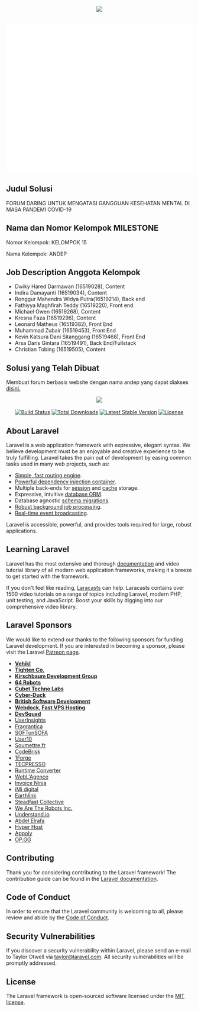 <p align="center"><img src="https://s3-alpha-sig.figma.com/img/ecf9/04e1/e1f1da924a6aef9cf29c925a2f174bfc?Expires=1597622400&Signature=MuWiuFccpV~VHiEP0QTgyi6e~Ka0Zxck9FifEQuSSbiC33mWBUeb~cV8nhTRdW7n1L0xxcqMiAxaBsgv5IVeBRXluXdPFRhTyVby3bXPoYkSxZA2b-qHaWfthD-eb7CakOnoiTie35x9XXJPyLh2tHg9PzFei7femAuXLULEkZ6-hlUpqHrTT7r5TmId40-zD4MwfrQDd7qJMSfyGQLBGiDDkVMEard4SYZF-Q7Em21opOESqmPcr3ANVRiNp-IyDa~sbB~~nQ~I7XEjqDqfQSaKmVjSk9Efs~EHU7HlkfzMd1jDA8poqngNzU1~gD2aK9xKmFql3UPUZDnclggl0w__&Key-Pair-Id=APKAINTVSUGEWH5XD5UA" width="300"></p>

<div align="center">
	<br>
	<a href="https://github.com/arsa-dg/andep/blob/master/header.svg">
		<img src="header.svg" width="800" height="400">
	</a>
	<br>
</div>

## Judul Solusi
FORUM DARING UNTUK MENGATASI GANGGUAN KESEHATAN MENTAL DI MASA PANDEMI COVID-19

## Nama dan Nomor Kelompok MILESTONE
Nomor Kelompok: KELOMPOK 15
<p>Nama Kelompok: ANDEP</p>

## Job Description Anggota Kelompok
<ul>
    <li>Dwiky Hared Darmawan (16519028), Content</li>
    <li>Indira Damayanti (16519034), Content</li>
    <li>Ronggur Mahendra Widya Putra(16519214), Back end</li>
    <li>Fathiyya Maghfirah Teddy (16519220), Front end</li>
    <li>Michael Owen (16519268), Content</li>
    <li>Kresna Faza (16519296), Content</li>
    <li>Leonard Matheus (16519382), Front End</li>
    <li>Muhammad Zubair (16519453), Front End</li>
    <li>Kevin Katsura Dani Sitanggang (16519468), Front End</li>
    <li>Arsa Daris Gintara (16519491), Back End/Fullstack</li>
    <li>Christian Tobing (16519505), Content</li>
</ul>

## Solusi yang Telah Dibuat
<p>Membuat forum berbasis website dengan nama andep yang dapat diakses <a href="an-dep.herokuapp.com">disini.</a></p>

<p align="center"><img src="https://res.cloudinary.com/dtfbvvkyp/image/upload/v1566331377/laravel-logolockup-cmyk-red.svg" width="400"></p>

<p align="center">
<a href="https://travis-ci.org/laravel/framework"><img src="https://travis-ci.org/laravel/framework.svg" alt="Build Status"></a>
<a href="https://packagist.org/packages/laravel/framework"><img src="https://poser.pugx.org/laravel/framework/d/total.svg" alt="Total Downloads"></a>
<a href="https://packagist.org/packages/laravel/framework"><img src="https://poser.pugx.org/laravel/framework/v/stable.svg" alt="Latest Stable Version"></a>
<a href="https://packagist.org/packages/laravel/framework"><img src="https://poser.pugx.org/laravel/framework/license.svg" alt="License"></a>
</p>

## About Laravel

Laravel is a web application framework with expressive, elegant syntax. We believe development must be an enjoyable and creative experience to be truly fulfilling. Laravel takes the pain out of development by easing common tasks used in many web projects, such as:

- [Simple, fast routing engine](https://laravel.com/docs/routing).
- [Powerful dependency injection container](https://laravel.com/docs/container).
- Multiple back-ends for [session](https://laravel.com/docs/session) and [cache](https://laravel.com/docs/cache) storage.
- Expressive, intuitive [database ORM](https://laravel.com/docs/eloquent).
- Database agnostic [schema migrations](https://laravel.com/docs/migrations).
- [Robust background job processing](https://laravel.com/docs/queues).
- [Real-time event broadcasting](https://laravel.com/docs/broadcasting).

Laravel is accessible, powerful, and provides tools required for large, robust applications.

## Learning Laravel

Laravel has the most extensive and thorough [documentation](https://laravel.com/docs) and video tutorial library of all modern web application frameworks, making it a breeze to get started with the framework.

If you don't feel like reading, [Laracasts](https://laracasts.com) can help. Laracasts contains over 1500 video tutorials on a range of topics including Laravel, modern PHP, unit testing, and JavaScript. Boost your skills by digging into our comprehensive video library.

## Laravel Sponsors

We would like to extend our thanks to the following sponsors for funding Laravel development. If you are interested in becoming a sponsor, please visit the Laravel [Patreon page](https://patreon.com/taylorotwell).

- **[Vehikl](https://vehikl.com/)**
- **[Tighten Co.](https://tighten.co)**
- **[Kirschbaum Development Group](https://kirschbaumdevelopment.com)**
- **[64 Robots](https://64robots.com)**
- **[Cubet Techno Labs](https://cubettech.com)**
- **[Cyber-Duck](https://cyber-duck.co.uk)**
- **[British Software Development](https://www.britishsoftware.co)**
- **[Webdock, Fast VPS Hosting](https://www.webdock.io/en)**
- **[DevSquad](https://devsquad.com)**
- [UserInsights](https://userinsights.com)
- [Fragrantica](https://www.fragrantica.com)
- [SOFTonSOFA](https://softonsofa.com/)
- [User10](https://user10.com)
- [Soumettre.fr](https://soumettre.fr/)
- [CodeBrisk](https://codebrisk.com)
- [1Forge](https://1forge.com)
- [TECPRESSO](https://tecpresso.co.jp/)
- [Runtime Converter](http://runtimeconverter.com/)
- [WebL'Agence](https://weblagence.com/)
- [Invoice Ninja](https://www.invoiceninja.com)
- [iMi digital](https://www.imi-digital.de/)
- [Earthlink](https://www.earthlink.ro/)
- [Steadfast Collective](https://steadfastcollective.com/)
- [We Are The Robots Inc.](https://watr.mx/)
- [Understand.io](https://www.understand.io/)
- [Abdel Elrafa](https://abdelelrafa.com)
- [Hyper Host](https://hyper.host)
- [Appoly](https://www.appoly.co.uk)
- [OP.GG](https://op.gg)

## Contributing

Thank you for considering contributing to the Laravel framework! The contribution guide can be found in the [Laravel documentation](https://laravel.com/docs/contributions).

## Code of Conduct

In order to ensure that the Laravel community is welcoming to all, please review and abide by the [Code of Conduct](https://laravel.com/docs/contributions#code-of-conduct).

## Security Vulnerabilities

If you discover a security vulnerability within Laravel, please send an e-mail to Taylor Otwell via [taylor@laravel.com](mailto:taylor@laravel.com). All security vulnerabilities will be promptly addressed.

## License

The Laravel framework is open-sourced software licensed under the [MIT license](https://opensource.org/licenses/MIT).
